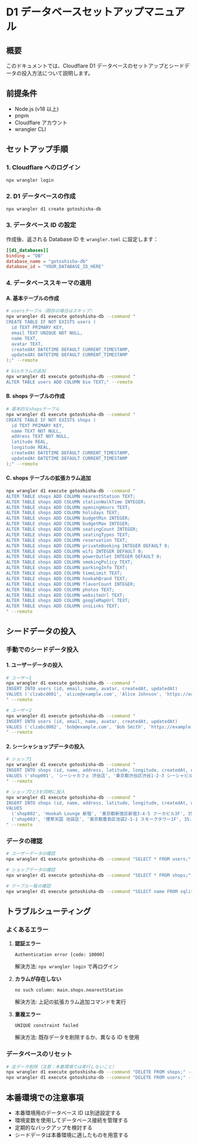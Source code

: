 # D1 データベースセットアップマニュアル

## 概要

このドキュメントでは、Cloudflare D1 データベースのセットアップとシードデータの投入方法について説明します。

## 前提条件

- Node.js (v18 以上)
- pnpm
- Cloudflare アカウント
- wrangler CLI

## セットアップ手順

### 1. Cloudflare へのログイン

```bash
npx wrangler login
```

### 2. D1 データベースの作成

```bash
npx wrangler d1 create gotoshisha-db
```

### 3. データベース ID の設定

作成後、返される Database ID を `wrangler.toml` に設定します：

```toml
[[d1_databases]]
binding = "DB"
database_name = "gotoshisha-db"
database_id = "YOUR_DATABASE_ID_HERE"
```

### 4. データベーススキーマの適用

#### A. 基本テーブルの作成

```bash
# usersテーブル（既存の場合はスキップ）
npx wrangler d1 execute gotoshisha-db --command "
CREATE TABLE IF NOT EXISTS users (
  id TEXT PRIMARY KEY,
  email TEXT UNIQUE NOT NULL,
  name TEXT,
  avatar TEXT,
  createdAt DATETIME DEFAULT CURRENT_TIMESTAMP,
  updatedAt DATETIME DEFAULT CURRENT_TIMESTAMP
);" --remote
```

```bash
# bioカラムの追加
npx wrangler d1 execute gotoshisha-db --command "
ALTER TABLE users ADD COLUMN bio TEXT;" --remote
```

#### B. shops テーブルの作成

```bash
# 基本的なshopsテーブル
npx wrangler d1 execute gotoshisha-db --command "
CREATE TABLE IF NOT EXISTS shops (
  id TEXT PRIMARY KEY,
  name TEXT NOT NULL,
  address TEXT NOT NULL,
  latitude REAL,
  longitude REAL,
  createdAt DATETIME DEFAULT CURRENT_TIMESTAMP,
  updatedAt DATETIME DEFAULT CURRENT_TIMESTAMP
);" --remote
```

#### C. shops テーブルの拡張カラム追加

```bash
npx wrangler d1 execute gotoshisha-db --command "
ALTER TABLE shops ADD COLUMN nearestStation TEXT;
ALTER TABLE shops ADD COLUMN stationWalkTime INTEGER;
ALTER TABLE shops ADD COLUMN openingHours TEXT;
ALTER TABLE shops ADD COLUMN holidays TEXT;
ALTER TABLE shops ADD COLUMN budgetMin INTEGER;
ALTER TABLE shops ADD COLUMN budgetMax INTEGER;
ALTER TABLE shops ADD COLUMN seatingCount INTEGER;
ALTER TABLE shops ADD COLUMN seatingTypes TEXT;
ALTER TABLE shops ADD COLUMN reservation TEXT;
ALTER TABLE shops ADD COLUMN privateBooking INTEGER DEFAULT 0;
ALTER TABLE shops ADD COLUMN wifi INTEGER DEFAULT 0;
ALTER TABLE shops ADD COLUMN powerOutlet INTEGER DEFAULT 0;
ALTER TABLE shops ADD COLUMN smokingPolicy TEXT;
ALTER TABLE shops ADD COLUMN parkingInfo TEXT;
ALTER TABLE shops ADD COLUMN timeLimit TEXT;
ALTER TABLE shops ADD COLUMN hookahBrand TEXT;
ALTER TABLE shops ADD COLUMN flavorCount INTEGER;
ALTER TABLE shops ADD COLUMN photos TEXT;
ALTER TABLE shops ADD COLUMN websiteUrl TEXT;
ALTER TABLE shops ADD COLUMN googleMapUrl TEXT;
ALTER TABLE shops ADD COLUMN snsLinks TEXT;
" --remote
```

## シードデータの投入

### 手動でのシードデータ投入

#### 1. ユーザーデータの投入

```bash
# ユーザー1
npx wrangler d1 execute gotoshisha-db --command "
INSERT INTO users (id, email, name, avatar, createdAt, updatedAt)
VALUES ('clzabcd001', 'alice@example.com', 'Alice Johnson', 'https://example.com/avatars/alice.jpg', datetime('now'), datetime('now'));
" --remote

# ユーザー2
npx wrangler d1 execute gotoshisha-db --command "
INSERT INTO users (id, email, name, avatar, createdAt, updatedAt)
VALUES ('clzabcd002', 'bob@example.com', 'Bob Smith', 'https://example.com/avatars/bob.jpg', datetime('now'), datetime('now'));
" --remote
```

#### 2. シーシャショップデータの投入

```bash
# ショップ1
npx wrangler d1 execute gotoshisha-db --command "
INSERT INTO shops (id, name, address, latitude, longitude, createdAt, updatedAt)
VALUES ('shop001', 'シーシャカフェ 渋谷店', '東京都渋谷区渋谷1-2-3 シーシャビル2F', 35.6598, 139.7006, datetime('now'), datetime('now'));
" --remote

# ショップ2と3を同時に投入
npx wrangler d1 execute gotoshisha-db --command "
INSERT INTO shops (id, name, address, latitude, longitude, createdAt, updatedAt)
VALUES
  ('shop002', 'Hookah Lounge 新宿', '東京都新宿区新宿3-4-5 フーカビル3F', 35.6896, 139.7006, datetime('now'), datetime('now')),
  ('shop003', '煙草天国 池袋店', '東京都豊島区池袋2-1-1 スモークタワー1F', 35.7295, 139.7109, datetime('now'), datetime('now'));
" --remote
```

### データの確認

```bash
# ユーザーデータの確認
npx wrangler d1 execute gotoshisha-db --command "SELECT * FROM users;" --remote

# ショップデータの確認
npx wrangler d1 execute gotoshisha-db --command "SELECT * FROM shops;" --remote

# テーブル一覧の確認
npx wrangler d1 execute gotoshisha-db --command "SELECT name FROM sqlite_master WHERE type='table';" --remote
```

## トラブルシューティング

### よくあるエラー

1. **認証エラー**

   ```
   Authentication error [code: 10000]
   ```

   解決方法: `npx wrangler login` で再ログイン

2. **カラムが存在しない**

   ```
   no such column: main.shops.nearestStation
   ```

   解決方法: 上記の拡張カラム追加コマンドを実行

3. **重複エラー**
   ```
   UNIQUE constraint failed
   ```
   解決方法: 既存データを削除するか、異なる ID を使用

### データベースのリセット

```bash
# 全データ削除（注意：本番環境では実行しないこと）
npx wrangler d1 execute gotoshisha-db --command "DELETE FROM shops;" --remote
npx wrangler d1 execute gotoshisha-db --command "DELETE FROM users;" --remote
```

## 本番環境での注意事項

- 本番環境用のデータベース ID は別途設定する
- 環境変数を使用してデータベース接続を管理する
- 定期的なバックアップを検討する
- シードデータは本番環境に適したものを用意する

